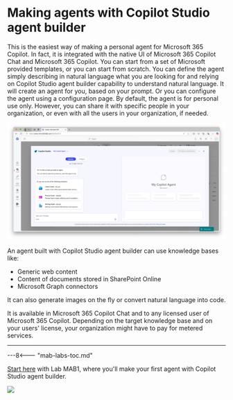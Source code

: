 
# Making agents with Copilot Studio agent builder

This is the easiest way of making a personal agent for Microsoft 365 Copilot. In fact, it is integrated with the native UI of Microsoft 365 Copilot Chat and Microsoft 365 Copilot. You can start from a set of Microsoft provided templates, or you can start from scratch. You can define the agent simply describing in natural language what you are looking for and relying on Copilot Studio agent builder capability to understand natural language. It will create an agent for you, based on your prompt. Or you can configure the agent using a configuration page. By default, the agent is for personal use only. However, you can share it with specific people in your organization, or even with all the users in your organization, if needed.

![The Copilot Studio agent builder user interface with a dialog asking the user to choose an agent template or to describe with natural language the purpose of the agent to create.](../../../assets/images/make-global-intro/copilot-agent-builder-01.png)

An agent built with Copilot Studio agent builder can use knowledge bases like:

- Generic web content
- Content of documents stored in SharePoint Online
- Microsoft Graph connectors

It can also generate images on the fly or convert natural language into code.

It is available in Microsoft 365 Copilot Chat and to any licensed user of Microsoft 365 Copilot. 
Depending on the target knowledge base and on your users' license, your organization might have to pay for metered services.

<hr />

---8<--- "mab-labs-toc.md"

<a href="./01-first-agent">Start here</a> with Lab MAB1, where you'll make your first agent with Copilot Studio agent builder.
<cc-next />

<img src="https://m365-visitor-stats.azurewebsites.net/copilot-camp/make/agent-builder/index" />